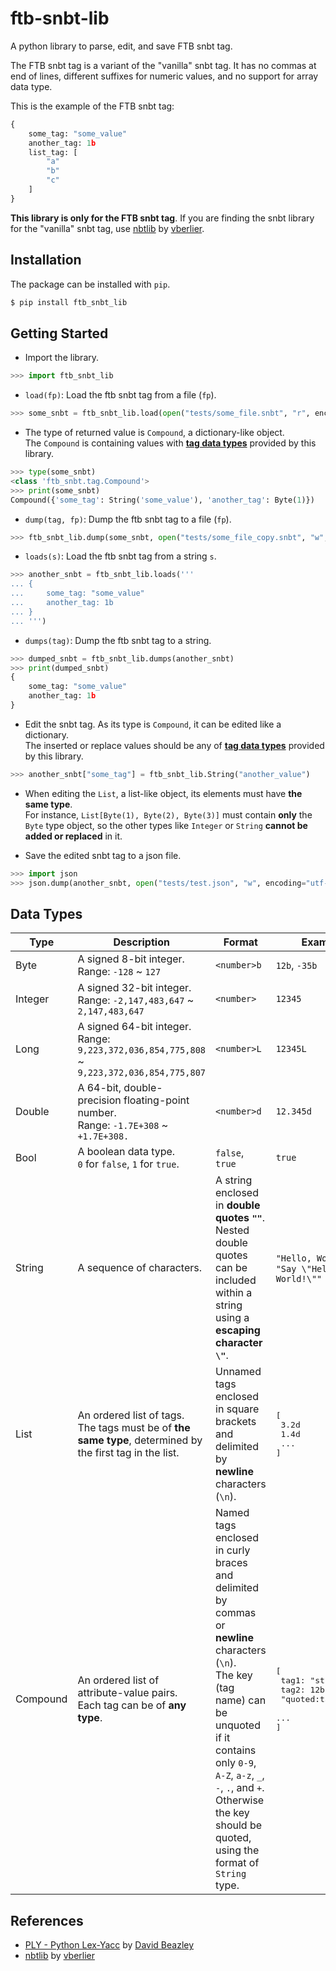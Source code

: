 # ftb-snbt-lib
A python library to parse, edit, and save FTB snbt tag.

The FTB snbt tag is a variant of the "vanilla" snbt tag. It has no commas at end of lines, different suffixes for numeric values, and no support for array data type.

This is the example of the FTB snbt tag:
```python
{
    some_tag: "some_value"
    another_tag: 1b
    list_tag: [
        "a"
        "b"
        "c"
    ]
}
```

**This library is only for the FTB snbt tag**. If you are finding the snbt library for the "vanilla" snbt tag, use [nbtlib](https://github.com/vberlier/nbtlib) by [vberlier](https://github.com/vberlier).

## Installation
The package can be installed with ``pip``.
```bash
$ pip install ftb_snbt_lib
```

## Getting Started
* Import the library.
```python
>>> import ftb_snbt_lib
```

* ``load(fp)``: Load the ftb snbt tag from a file (``fp``).
```python
>>> some_snbt = ftb_snbt_lib.load(open("tests/some_file.snbt", "r", encoding="utf-8"))
```
* The type of returned value is ``Compound``, a dictionary-like object.<br>
The ``Compound`` is containing values with **[tag data types](#data-types)** provided by this library.
```python
>>> type(some_snbt)
<class 'ftb_snbt.tag.Compound'>
>>> print(some_snbt)
Compound({'some_tag': String('some_value'), 'another_tag': Byte(1)})
```

* ``dump(tag, fp)``: Dump the ftb snbt tag to a file (``fp``).
```python
>>> ftb_snbt_lib.dump(some_snbt, open("tests/some_file_copy.snbt", "w", encoding="utf-8"))
```

* ``loads(s)``: Load the ftb snbt tag from a string ``s``.
```python
>>> another_snbt = ftb_snbt_lib.loads('''
... {
...     some_tag: "some_value"
...     another_tag: 1b
... }
... ''')
```

* ``dumps(tag)``: Dump the ftb snbt tag to a string.
```python
>>> dumped_snbt = ftb_snbt_lib.dumps(another_snbt)
>>> print(dumped_snbt)
{
    some_tag: "some_value"
    another_tag: 1b
}
```

* Edit the snbt tag. As its type is ``Compound``, it can be edited like a dictionary.<br>
The inserted or replace values should be any of **[tag data types](#data-types)** provided by this library.
```python
>>> another_snbt["some_tag"] = ftb_snbt_lib.String("another_value")
```

* When editing the ``List``, a list-like object, its elements must have **the same type**.<br>
For instance, ``List[Byte(1), Byte(2), Byte(3)]`` must contain **only** the ``Byte`` type object, so the other types like ``Integer`` or ``String`` **cannot be added or replaced** in it.

* Save the edited snbt tag to a json file.
```python
>>> import json
>>> json.dump(another_snbt, open("tests/test.json", "w", encoding="utf-8"), indent=4, ensure_ascii=False)
```

## Data Types
| Type | Description | Format | Example |
| - | - | - | - |
| Byte | A signed 8-bit integer.<br>Range: ``-128`` ~ ``127`` | ``<number>b`` | ``12b``, ``-35b`` |
| Integer | A signed 32-bit integer.<br>Range: ``-2,147,483,647`` ~ ``2,147,483,647`` | ``<number>`` | ``12345`` |
| Long | A signed 64-bit integer.<br>Range: ``9,223,372,036,854,775,808`` ~ ``9,223,372,036,854,775,807`` | ``<number>L`` | ``12345L`` |
| Double | A 64-bit, double-precision floating-point number.<br>Range: ``-1.7E+308`` ~ ``+1.7E+308.`` | ``<number>d`` | ``12.345d`` |
| Bool | A boolean data type.<br>``0`` for ``false``, ``1`` for ``true``. | ``false``, ``true`` | ``true`` |
| String | A sequence of characters. | A string enclosed in **double quotes ``""``**.<br>Nested double quotes can be included within a string using a **escaping character ``\"``**. | `"Hello, World!"`,<br>`"Say \"Hello, World!\""` |
| List | An ordered list of tags.<br>The tags must be of **the same type**, determined by the first tag in the list. | Unnamed tags enclosed in square brackets and delimited by **newline** characters (``\n``). | <pre>[<br>    3.2d<br>    1.4d<br>    ...<br>]</pre> |
| Compound | An ordered list of attribute-value pairs.<br>Each tag can be of **any type**. | Named tags enclosed in curly braces and delimited by commas or **newline** characters (``\n``).<br>The key (tag name) can be unquoted if it contains only ``0-9``, ``A-Z``, ``a-z``, ``_``, ``-``, ``.``, and ``+``. Otherwise the key should be quoted, using the format of ``String`` type. | <pre>[<br>    tag1: "string"<br>    tag2: 12b<br>    \"quoted:tag\": 3.5d<br>    ...<br>]</pre> |

## References
* [PLY - Python Lex-Yacc](https://github.com/dabeaz/ply) by [David Beazley](https://www.dabeaz.com)
* [nbtlib](https://github.com/vberlier/nbtlib) by [vberlier](https://github.com/vberlier)